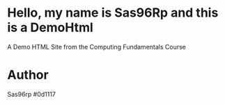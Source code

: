 # Hello, my name is Sas96Rp and this is a DemoHtml
A Demo HTML Site from the Computing Fundamentals Course

# Author
Sas96rp
#0d1117 
